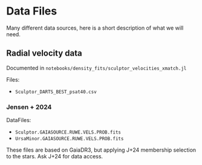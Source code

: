 # Data Files

Many different data sources, here is a short description of what we will need.

## Radial velocity data
Documented in `notebooks/density_fits/sculptor_velocities_xmatch.jl`

Files:
- `Sculptor_DARTS_BEST_psat40.csv` 

### Jensen + 2024
DataFiles:
- `Sculptor.GAIASOURCE.RUWE.VELS.PROB.fits`
- `UrsaMinor.GAIASOURCE.RUWE.VELS.PROB.fits`

These files are based on GaiaDR3, but applying J+24 membership selection to the stars. Ask J+24 for data access.

